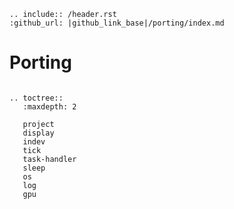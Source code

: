 ```eval_rst
.. include:: /header.rst 
:github_url: |github_link_base|/porting/index.md
```

# Porting

```eval_rst

.. toctree::
   :maxdepth: 2

   project
   display
   indev
   tick
   task-handler
   sleep
   os
   log
   gpu
   
```

